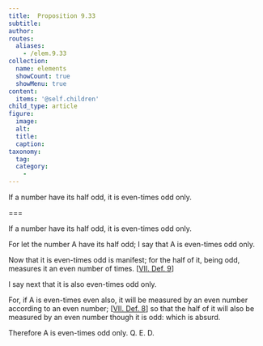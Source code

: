 ```yaml
---
title:  Proposition 9.33
subtitle: 
author:
routes:
  aliases:
    - /elem.9.33
collection:
  name: elements
  showCount: true
  showMenu: true
content:
  items: '@self.children'
child_type: article
figure:
  image:
  alt:
  title:
  caption:
taxonomy:
  tag:
  category:
    - 
---
```


<p>
       <hi rend="ital">If a number have its half odd, it is even-times odd only.</hi>
      </p>

===

<p>
       <span class="ital">If a number have its half odd, it is even-times odd only.</span>
      </p>

<p>For let the number <span class="ital">A</span> have its half odd; I say that <span class="ital">A</span> is even-times odd only. 
      </p>

<p>Now that it is even-times odd is manifest; for the half of it, being odd, measures it an even number of times. [<a href="/elem.7.def.9">VII. Def. 9</a>] </p>

<p>I say next that it is also even-times odd only. </p>

<p>For, if <span class="ital">A</span> is even-times even also, it will be measured by an even number according to an even number; [<a href="/elem.7.def.8">VII. Def. 8</a>] so that the half of it will also be measured by an even number though it is odd: which is absurd. </p>

<p>Therefore <span class="ital">A</span> is even-times odd only. Q. E. D.</p>
